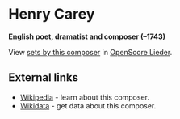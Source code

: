 # Henry Carey

__English poet, dramatist and composer (–1743)__

View [sets by this composer] in [OpenScore Lieder].

[sets by this composer]: https://musescore.com/openscore-lieder-corpus/sets?order=title&text=Carey,+Henry
[OpenScore Lieder]: https://musescore.com/openscore-lieder-corpus

## External links

- [Wikipedia](https://en.wikipedia.org/wiki/Henry_Carey_(writer)) - learn about this composer.
- [Wikidata](https://www.wikidata.org/wiki/Q1606590) - get data about this composer.